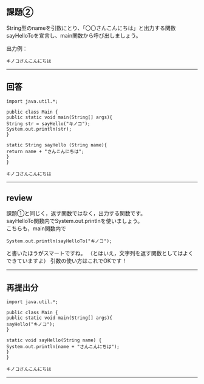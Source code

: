 ## 課題②
String型のnameを引数にとり、「〇〇さんこんにちは」と出力する関数sayHelloToを宣言し、main関数から呼び出しましょう。

出力例：
~~~
キノコさんこんにちは
~~~

---

## 回答
~~~
import java.util.*;

public class Main {
public static void main(String[] args){
String str = sayHello("キノコ");
System.out.println(str);
}

static String sayHello (String name){
return name + "さんこんにちは";
}
}

キノコさんこんにちは
~~~
---

## review

課題①と同じく，返す関数ではなく，出力する関数です。  
sayHelloTo関数内でSystem.out.printlnを使いましょう。  
こちらも，main関数内で
~~~
System.out.println(sayHelloTo("キノコ");
~~~
と書いたほうがスマートですね。
（とはいえ，文字列を返す関数としてはよくできていますよ）
引数の使い方はこれでOKです！

---

## 再提出分

~~~
import java.util.*;

public class Main {
public static void main(String[] args){
sayHello("キノコ");
}

static void sayHello(String name) {
System.out.println(name + "さんこんにちは");
}
}

キノコさんこんにちは
~~~
---